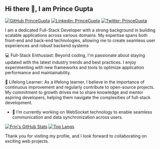 ## Hi there 👋, I am Prince Gupta
[![GitHub PrinceGupta](https://img.shields.io/github/followers/FrinsGupta?label=follow&style=social)](https://github.com/FrinsGupta)
[![Linkedin: PrinceGupta](https://img.shields.io/badge/-Prince%20Gupta-blue?style=flat-square&logo=Linkedin&logoColor=white&link=https://www.linkedin.com/in/prince-gupta/)](https://www.linkedin.com/in/prince-gupta-99a11a241/)
[![Twitter: PrinceGupta](https://img.shields.io/twitter/follow/X_FrinsGupta?style=social)](https://x.com/X_FrinsGupta)

I am a dedicated Full-Stack Developer with a strong background in building scalable applications across various domains. My expertise spans both front-end and back-end technologies, allowing me to create seamless user experiences and robust backend systems

💻 Full-Stack Enthusiast: Beyond coding, I'm passionate about staying updated with the latest industry trends and best practices. I enjoy experimenting with new frameworks and tools to optimize application performance and maintainability.

🌱 Lifelong Learner: As a lifelong learner, I believe in the importance of continuous improvement and regularly contribute to open-source projects. My commitment to growth drives me to share knowledge and mentor aspiring developers, helping them navigate the complexities of full-stack development.

- 🔭 I’m currently working on WebSocket technology to enable seamless communication and data synchronization across users.

[![Frin's GitHub Stats](https://github-readme-stats.vercel.app/api?username=FrinsGupta&hide=issues&count_private=true&show_icons=true&theme=calm)](https://github.com/FrinsGupta/github-readme-stats)
[![Top Langs](https://github-readme-stats.vercel.app/api/top-langs/?username=FrinsGupta&layout=compact&theme=calm)](https://github.com/FrinsGupta/github-readme-stats)

Thank you for visiting my profile, and I look forward to collaborating on exciting web projects.
